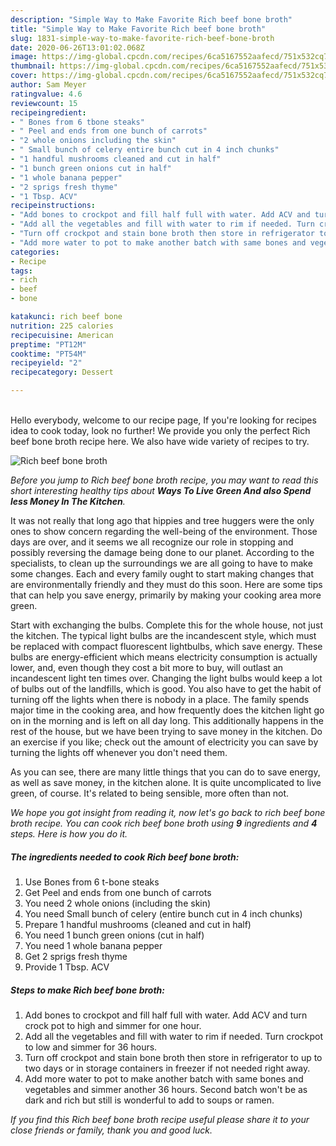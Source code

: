 ```yaml
---
description: "Simple Way to Make Favorite Rich beef bone broth"
title: "Simple Way to Make Favorite Rich beef bone broth"
slug: 1831-simple-way-to-make-favorite-rich-beef-bone-broth
date: 2020-06-26T13:01:02.068Z
image: https://img-global.cpcdn.com/recipes/6ca5167552aafecd/751x532cq70/rich-beef-bone-broth-recipe-main-photo.jpg
thumbnail: https://img-global.cpcdn.com/recipes/6ca5167552aafecd/751x532cq70/rich-beef-bone-broth-recipe-main-photo.jpg
cover: https://img-global.cpcdn.com/recipes/6ca5167552aafecd/751x532cq70/rich-beef-bone-broth-recipe-main-photo.jpg
author: Sam Meyer
ratingvalue: 4.6
reviewcount: 15
recipeingredient:
- " Bones from 6 tbone steaks"
- " Peel and ends from one bunch of carrots"
- "2 whole onions including the skin"
- " Small bunch of celery entire bunch cut in 4 inch chunks"
- "1 handful mushrooms cleaned and cut in half"
- "1 bunch green onions cut in half"
- "1 whole banana pepper"
- "2 sprigs fresh thyme"
- "1 Tbsp. ACV"
recipeinstructions:
- "Add bones to crockpot and fill half full with water. Add ACV and turn crock pot to high and simmer for one hour."
- "Add all the vegetables and fill with water to rim if needed. Turn crockpot to low and simmer for 36 hours."
- "Turn off crockpot and stain bone broth then store in refrigerator to up to two days or in storage containers in freezer if not needed right away."
- "Add more water to pot to make another batch with same bones and vegetables and simmer another 36 hours. Second batch won&#39;t be as dark and rich but still is wonderful to add to soups or ramen."
categories:
- Recipe
tags:
- rich
- beef
- bone

katakunci: rich beef bone 
nutrition: 225 calories
recipecuisine: American
preptime: "PT12M"
cooktime: "PT54M"
recipeyield: "2"
recipecategory: Dessert

---
```

<br>
Hello everybody, welcome to our recipe page, If you're looking for recipes idea to cook today, look no further! We provide you only the perfect Rich beef bone broth recipe here. We also have wide variety of recipes to try.
<br>


![Rich beef bone broth](https://img-global.cpcdn.com/recipes/6ca5167552aafecd/751x532cq70/rich-beef-bone-broth-recipe-main-photo.jpg)

<i>Before you jump to Rich beef bone broth recipe, you may want to read this short interesting healthy tips about 
<strong>Ways To Live Green And also Spend less Money In The Kitchen</strong>.</i>
</br>

It was not really that long ago that hippies and tree huggers were the only ones to show concern regarding the well-being of the environment. Those days are over, and it seems we all recognize our role in stopping and possibly reversing the damage being done to our planet. According to the specialists, to clean up the surroundings we are all going to have to make some changes. Each and every family ought to start making changes that are environmentally friendly and they must do this soon. Here are some tips that can help you save energy, primarily by making your cooking area more green.

Start with exchanging the bulbs. Complete this for the whole house, not just the kitchen. The typical light bulbs are the incandescent style, which must be replaced with compact fluorescent lightbulbs, which save energy. These bulbs are energy-efficient which means electricity consumption is actually lower, and, even though they cost a bit more to buy, will outlast an incandescent light ten times over. Changing the light bulbs would keep a lot of bulbs out of the landfills, which is good. You also have to get the habit of turning off the lights when there is nobody in a place. The family spends major time in the cooking area, and how frequently does the kitchen light go on in the morning and is left on all day long. This additionally happens in the rest of the house, but we have been trying to save money in the kitchen. Do an exercise if you like; check out the amount of electricity you can save by turning the lights off whenever you don't need them.

As you can see, there are many little things that you can do to save energy, as well as save money, in the kitchen alone. It is quite uncomplicated to live green, of course. It's related to being sensible, more often than not.


<i>We hope you got insight from reading it, now let's go back to rich beef bone broth recipe. You can cook rich beef bone broth using <strong>9</strong> ingredients and <strong>4</strong> steps. Here is how you do it.
</i>

##### The ingredients needed to cook Rich beef bone broth:

1. Use  Bones from 6 t-bone steaks
1. Get  Peel and ends from one bunch of carrots
1. You need 2 whole onions (including the skin)
1. You need  Small bunch of celery (entire bunch cut in 4 inch chunks)
1. Prepare 1 handful mushrooms (cleaned and cut in half)
1. You need 1 bunch green onions (cut in half)
1. You need 1 whole banana pepper
1. Get 2 sprigs fresh thyme
1. Provide 1 Tbsp. ACV


##### Steps to make Rich beef bone broth:

1. Add bones to crockpot and fill half full with water. Add ACV and turn crock pot to high and simmer for one hour.
1. Add all the vegetables and fill with water to rim if needed. Turn crockpot to low and simmer for 36 hours.
1. Turn off crockpot and stain bone broth then store in refrigerator to up to two days or in storage containers in freezer if not needed right away.
1. Add more water to pot to make another batch with same bones and vegetables and simmer another 36 hours. Second batch won&#39;t be as dark and rich but still is wonderful to add to soups or ramen.


<i>If you find this Rich beef bone broth recipe useful please share it to your close friends or family, thank you and good luck.</i>
